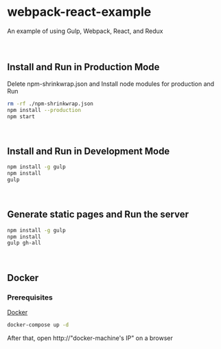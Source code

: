 # webpack-react-example
An example of using Gulp, Webpack, React, and Redux
<br>
<br>
<br>

## Install and Run in Production Mode
Delete npm-shrinkwrap.json and Install node modules for production and Run
```sh
rm -rf ./npm-shrinkwrap.json
npm install --production
npm start
```
<br>

## Install and Run in Development Mode
```sh
npm install -g gulp
npm install
gulp
```
<br>

## Generate static pages and Run the server
```sh
npm install -g gulp
npm install
gulp gh-all
```
<br>

## Docker
### Prerequisites
[Docker](http://docs.docker.com/mac/started)
```sh
docker-compose up -d
```
After that, open http://"docker-machine's IP" on a browser
<br>
